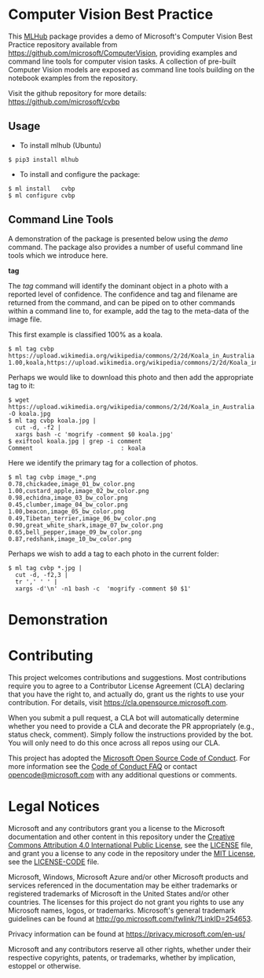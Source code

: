 # Computer Vision Best Practice

This [MLHub](https://mlhub.ai) package provides a demo of Microsoft's
Computer Vision Best Practice repository available from
<https://github.com/microsoft/ComputerVision>, providing examples and
command line tools for computer vision tasks.  A collection of
pre-built Computer Vision models are exposed as command line tools
building on the notebook examples from the repository.

Visit the github repository for more details:
<https://github.com/microsoft/cvbp>

## Usage

- To install mlhub (Ubuntu)

```console
$ pip3 install mlhub
```

- To install and configure the package:

```console
$ ml install   cvbp
$ ml configure cvbp
```

## Command Line Tools

A demonstration of the package is presented below using the *demo*
command. The package also provides a number of useful command line
tools which we introduce here.

**tag**

The *tag* command will identify the dominant object in a photo with a
reported level of confidence. The confidence and tag and filename are
returned from the command, and can be piped on to other commands
within a command line to, for example, add the tag to the meta-data of
the image file.

This first example is classified 100% as a koala.
```console
$ ml tag cvbp https://upload.wikimedia.org/wikipedia/commons/2/2d/Koala_in_Australia.JPG
1.00,koala,https://upload.wikimedia.org/wikipedia/commons/2/2d/Koala_in_Australia.JPG
```

Perhaps we would like to download this photo and then add the
appropriate tag to it:
```console
$ wget https://upload.wikimedia.org/wikipedia/commons/2/2d/Koala_in_Australia.JPG -O koala.jpg
$ ml tag cvbp koala.jpg |
  cut -d, -f2 |
  xargs bash -c 'mogrify -comment $0 koala.jpg' 
$ exiftool koala.jpg | grep -i comment
Comment                         : koala
```

Here we identify the primary tag for a collection of photos.

```console
$ ml tag cvbp image_*.png 
0.78,chickadee,image_01_bw_color.png
1.00,custard_apple,image_02_bw_color.png
0.98,echidna,image_03_bw_color.png
0.45,clumber,image_04_bw_color.png
1.00,beacon,image_05_bw_color.png
0.49,Tibetan_terrier,image_06_bw_color.png
0.90,great_white_shark,image_07_bw_color.png
0.65,bell_pepper,image_09_bw_color.png
0.87,redshank,image_10_bw_color.png
```

Perhaps we wish to add a tag to each photo in the current folder:
```console
$ ml tag cvbp *.jpg | 
  cut -d, -f2,3 | 
  tr ',' ' ' | 
  xargs -d'\n' -n1 bash -c  'mogrify -comment $0 $1'
```

# Demonstration

# Contributing

This project welcomes contributions and suggestions.  Most contributions require you to agree to a
Contributor License Agreement (CLA) declaring that you have the right to, and actually do, grant us
the rights to use your contribution. For details, visit https://cla.opensource.microsoft.com.

When you submit a pull request, a CLA bot will automatically determine whether you need to provide
a CLA and decorate the PR appropriately (e.g., status check, comment). Simply follow the instructions
provided by the bot. You will only need to do this once across all repos using our CLA.

This project has adopted the [Microsoft Open Source Code of Conduct](https://opensource.microsoft.com/codeofconduct/).
For more information see the [Code of Conduct FAQ](https://opensource.microsoft.com/codeofconduct/faq/) or
contact [opencode@microsoft.com](mailto:opencode@microsoft.com) with any additional questions or comments.

# Legal Notices

Microsoft and any contributors grant you a license to the Microsoft documentation and other content
in this repository under the [Creative Commons Attribution 4.0 International Public License](https://creativecommons.org/licenses/by/4.0/legalcode),
see the [LICENSE](LICENSE) file, and grant you a license to any code in the repository under the [MIT License](https://opensource.org/licenses/MIT), see the
[LICENSE-CODE](LICENSE-CODE) file.

Microsoft, Windows, Microsoft Azure and/or other Microsoft products and services referenced in the documentation
may be either trademarks or registered trademarks of Microsoft in the United States and/or other countries.
The licenses for this project do not grant you rights to use any Microsoft names, logos, or trademarks.
Microsoft's general trademark guidelines can be found at http://go.microsoft.com/fwlink/?LinkID=254653.

Privacy information can be found at https://privacy.microsoft.com/en-us/

Microsoft and any contributors reserve all other rights, whether under their respective copyrights, patents,
or trademarks, whether by implication, estoppel or otherwise.
